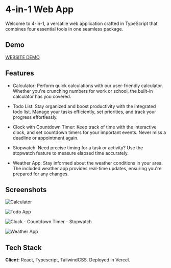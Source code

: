 # 4-in-1 Web App

Welcome to 4-in-1, a versatile web application crafted in TypeScript that combines four essential tools in one seamless package.

## Demo

[WEBSITE DEMO](https://4-in-1-typescript.vercel.app/)

## Features

- Calculator:
  Perform quick calculations with our user-friendly calculator. Whether you're crunching numbers for work or school, the built-in calculator has you covered.

- Todo List:
  Stay organized and boost productivity with the integrated todo list. Manage your tasks efficiently, set priorities, and track your progress effortlessly.

- Clock with Countdown Timer:
  Keep track of time with the interactive clock, and set countdown timers for your important events. Never miss a deadline or appointment again.

- Stopwatch:
  Need precise timing for a task or activity? Use the stopwatch feature to measure elapsed time accurately.

- Weather App:
  Stay informed about the weather conditions in your area. The included weather app provides real-time updates, ensuring you're prepared for any changes.

## Screenshots

![Calculator](https://i.postimg.cc/4mCxSsH4/calc.png)

![Todo App](https://i.postimg.cc/Wd8pzZWt/Todo.png)

![Clock - Countdown Timer - Stopwatch](https://i.postimg.cc/crQLq2fR/Clock.png)

![Weather App](https://i.postimg.cc/jDtdRchG/weather.png)

## Tech Stack

**Client:** React, Typescript, TailwindCSS. Deployed in Vercel.
